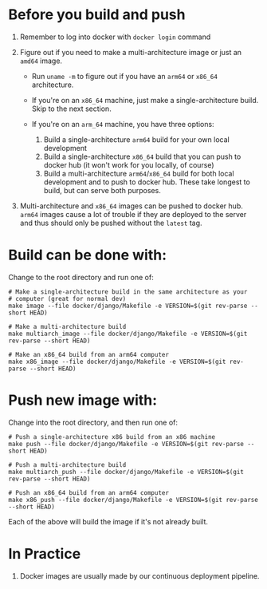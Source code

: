# Before you build and push

1. Remember to log into docker with `docker login` command

1. Figure out if you need to make a multi-architecture image or just an `amd64` image.

    - Run `uname -m` to figure out if you have an `arm64` or `x86_64` architecture.

    - If you're on an `x86_64` machine, just make a single-architecture build. Skip to the next section.

    - If you're on an `arm_64` machine, you have three options:

      1. Build a single-architecture `arm64` build for your own local development
      2. Build a single-architecture `x86_64` build that you can push to docker hub (it won't work for you locally, of course)
      3. Build a multi-architecture `arm64`/`x86_64` build for both local development and to push to docker hub. These take longest to build, but can serve both purposes.

1. Multi-architecture and `x86_64` images can be pushed to docker hub. `arm64` images cause a lot of trouble if they are deployed to the server and thus should only be pushed without the `latest` tag.


# Build can be done with:

Change to the root directory and run one of:

    # Make a single-architecture build in the same architecture as your
    # computer (great for normal dev)
    make image --file docker/django/Makefile -e VERSION=$(git rev-parse --short HEAD)

    # Make a multi-architecture build
    make multiarch_image --file docker/django/Makefile -e VERSION=$(git rev-parse --short HEAD)

    # Make an x86_64 build from an arm64 computer
    make x86_image --file docker/django/Makefile -e VERSION=$(git rev-parse --short HEAD)

# Push new image with:

Change into the root directory, and then run one of:

    # Push a single-architecture x86 build from an x86 machine
    make push --file docker/django/Makefile -e VERSION=$(git rev-parse --short HEAD)

    # Push a multi-architecture build
    make multiarch_push --file docker/django/Makefile -e VERSION=$(git rev-parse --short HEAD)

    # Push an x86_64 build from an arm64 computer
    make x86_push --file docker/django/Makefile -e VERSION=$(git rev-parse --short HEAD)

Each of the above will build the image if it's not already built.


# In Practice

1. Docker images are usually made by our continuous deployment pipeline.
